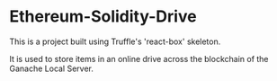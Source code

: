 # Ethereum-Solidity-Drive
 
This is a project built using Truffle's 'react-box' skeleton.

It is used to store items in an online drive across the blockchain of the Ganache Local Server.

